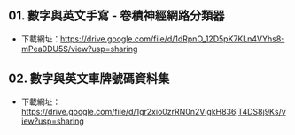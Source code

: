 ## 01. 數字與英文手寫 - 卷積神經網路分類器
* 下載網址：https://drive.google.com/file/d/1dRpnO_12D5pK7KLn4VYhs8-mPea0DU5S/view?usp=sharing

## 02. 數字與英文車牌號碼資料集
* 下載網址：https://drive.google.com/file/d/1gr2xio0zrRN0n2VigkH836jT4DS8j9Ks/view?usp=sharing

